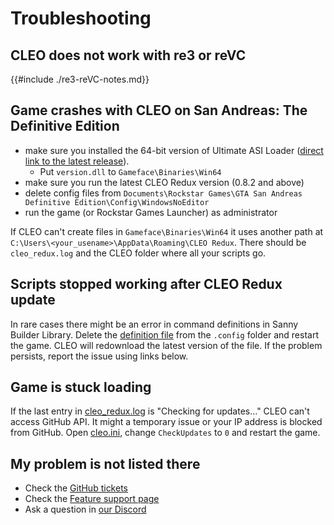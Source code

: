 # Troubleshooting

## CLEO does not work with re3 or reVC

{{#include ./re3-reVC-notes.md}}

## Game crashes with CLEO on San Andreas: The Definitive Edition

- make sure you installed the 64-bit version of Ultimate ASI Loader ([direct link to the latest release](https://github.com/ThirteenAG/Ultimate-ASI-Loader/releases/download/x64-latest/version.zip)).
  - Put `version.dll` to `Gameface\Binaries\Win64`
- make sure you run the latest CLEO Redux version (0.8.2 and above)
- delete config files from `Documents\Rockstar Games\GTA San Andreas Definitive Edition\Config\WindowsNoEditor`
- run the game (or Rockstar Games Launcher) as administrator

If CLEO can't create files in `Gameface\Binaries\Win64` it uses another path at `C:\Users\<your_usename>\AppData\Roaming\CLEO Redux`. There should be `cleo_redux.log` and the CLEO folder where all your scripts go.

## Scripts stopped working after CLEO Redux update

In rare cases there might be an error in command definitions in Sanny Builder Library. Delete the [definition file](./definitions.md) from the `.config` folder and restart the game. CLEO will redownload the latest version of the file. If the problem persists, report the issue using links below.

## Game is stuck loading

If the last entry in [cleo_redux.log](./log.md) is "Checking for updates..." CLEO can't access GitHub API. It might a temporary issue or your IP address is blocked from GitHub. Open [cleo.ini](./config.md), change `CheckUpdates` to `0` and restart the game.

## My problem is not listed there

- Check the [GitHub tickets](https://github.com/cleolibrary/CLEO-Redux/issues)
- Check the [Feature support page](https://github.com/cleolibrary/CLEO-Redux/wiki/Feature-Support-Matrix)
- Ask a question in [our Discord](https://discord.gg/d5dZSfgBZr)
